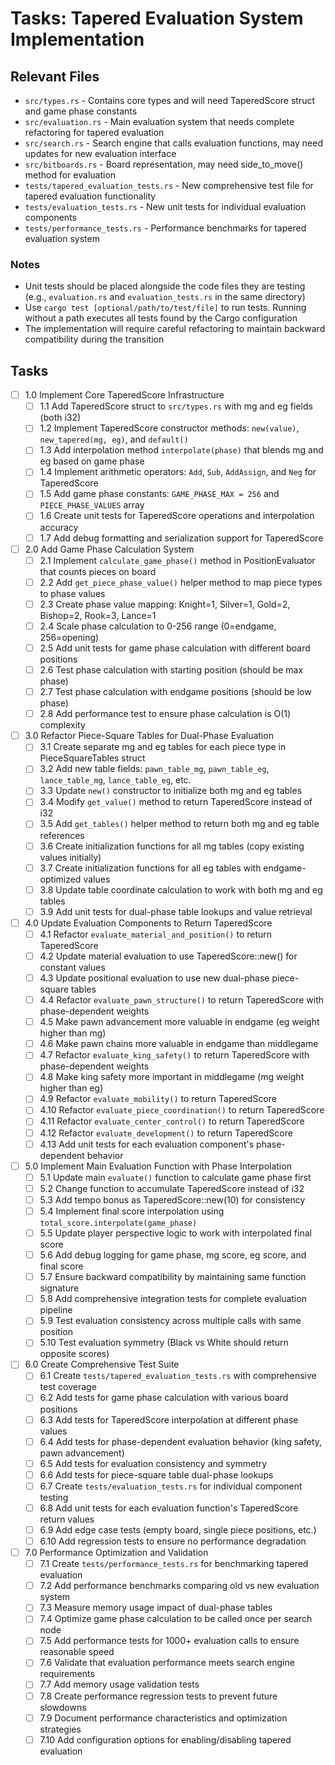 # Tasks: Tapered Evaluation System Implementation

## Relevant Files

- `src/types.rs` - Contains core types and will need TaperedScore struct and game phase constants
- `src/evaluation.rs` - Main evaluation system that needs complete refactoring for tapered evaluation
- `src/search.rs` - Search engine that calls evaluation functions, may need updates for new evaluation interface
- `src/bitboards.rs` - Board representation, may need side_to_move() method for evaluation
- `tests/tapered_evaluation_tests.rs` - New comprehensive test file for tapered evaluation functionality
- `tests/evaluation_tests.rs` - New unit tests for individual evaluation components
- `tests/performance_tests.rs` - Performance benchmarks for tapered evaluation system

### Notes

- Unit tests should be placed alongside the code files they are testing (e.g., `evaluation.rs` and `evaluation_tests.rs` in the same directory)
- Use `cargo test [optional/path/to/test/file]` to run tests. Running without a path executes all tests found by the Cargo configuration
- The implementation will require careful refactoring to maintain backward compatibility during the transition

## Tasks

- [ ] 1.0 Implement Core TaperedScore Infrastructure
  - [ ] 1.1 Add TaperedScore struct to `src/types.rs` with mg and eg fields (both i32)
  - [ ] 1.2 Implement TaperedScore constructor methods: `new(value)`, `new_tapered(mg, eg)`, and `default()`
  - [ ] 1.3 Add interpolation method `interpolate(phase)` that blends mg and eg based on game phase
  - [ ] 1.4 Implement arithmetic operators: `Add`, `Sub`, `AddAssign`, and `Neg` for TaperedScore
  - [ ] 1.5 Add game phase constants: `GAME_PHASE_MAX = 256` and `PIECE_PHASE_VALUES` array
  - [ ] 1.6 Create unit tests for TaperedScore operations and interpolation accuracy
  - [ ] 1.7 Add debug formatting and serialization support for TaperedScore

- [ ] 2.0 Add Game Phase Calculation System
  - [ ] 2.1 Implement `calculate_game_phase()` method in PositionEvaluator that counts pieces on board
  - [ ] 2.2 Add `get_piece_phase_value()` helper method to map piece types to phase values
  - [ ] 2.3 Create phase value mapping: Knight=1, Silver=1, Gold=2, Bishop=2, Rook=3, Lance=1
  - [ ] 2.4 Scale phase calculation to 0-256 range (0=endgame, 256=opening)
  - [ ] 2.5 Add unit tests for game phase calculation with different board positions
  - [ ] 2.6 Test phase calculation with starting position (should be max phase)
  - [ ] 2.7 Test phase calculation with endgame positions (should be low phase)
  - [ ] 2.8 Add performance test to ensure phase calculation is O(1) complexity

- [ ] 3.0 Refactor Piece-Square Tables for Dual-Phase Evaluation
  - [ ] 3.1 Create separate mg and eg tables for each piece type in PieceSquareTables struct
  - [ ] 3.2 Add new table fields: `pawn_table_mg`, `pawn_table_eg`, `lance_table_mg`, `lance_table_eg`, etc.
  - [ ] 3.3 Update `new()` constructor to initialize both mg and eg tables
  - [ ] 3.4 Modify `get_value()` method to return TaperedScore instead of i32
  - [ ] 3.5 Add `get_tables()` helper method to return both mg and eg table references
  - [ ] 3.6 Create initialization functions for all mg tables (copy existing values initially)
  - [ ] 3.7 Create initialization functions for all eg tables with endgame-optimized values
  - [ ] 3.8 Update table coordinate calculation to work with both mg and eg tables
  - [ ] 3.9 Add unit tests for dual-phase table lookups and value retrieval

- [ ] 4.0 Update Evaluation Components to Return TaperedScore
  - [ ] 4.1 Refactor `evaluate_material_and_position()` to return TaperedScore
  - [ ] 4.2 Update material evaluation to use TaperedScore::new() for constant values
  - [ ] 4.3 Update positional evaluation to use new dual-phase piece-square tables
  - [ ] 4.4 Refactor `evaluate_pawn_structure()` to return TaperedScore with phase-dependent weights
  - [ ] 4.5 Make pawn advancement more valuable in endgame (eg weight higher than mg)
  - [ ] 4.6 Make pawn chains more valuable in endgame than middlegame
  - [ ] 4.7 Refactor `evaluate_king_safety()` to return TaperedScore with phase-dependent weights
  - [ ] 4.8 Make king safety more important in middlegame (mg weight higher than eg)
  - [ ] 4.9 Refactor `evaluate_mobility()` to return TaperedScore
  - [ ] 4.10 Refactor `evaluate_piece_coordination()` to return TaperedScore
  - [ ] 4.11 Refactor `evaluate_center_control()` to return TaperedScore
  - [ ] 4.12 Refactor `evaluate_development()` to return TaperedScore
  - [ ] 4.13 Add unit tests for each evaluation component's phase-dependent behavior

- [ ] 5.0 Implement Main Evaluation Function with Phase Interpolation
  - [ ] 5.1 Update main `evaluate()` function to calculate game phase first
  - [ ] 5.2 Change function to accumulate TaperedScore instead of i32
  - [ ] 5.3 Add tempo bonus as TaperedScore::new(10) for consistency
  - [ ] 5.4 Implement final score interpolation using `total_score.interpolate(game_phase)`
  - [ ] 5.5 Update player perspective logic to work with interpolated final score
  - [ ] 5.6 Add debug logging for game phase, mg score, eg score, and final score
  - [ ] 5.7 Ensure backward compatibility by maintaining same function signature
  - [ ] 5.8 Add comprehensive integration tests for complete evaluation pipeline
  - [ ] 5.9 Test evaluation consistency across multiple calls with same position
  - [ ] 5.10 Test evaluation symmetry (Black vs White should return opposite scores)

- [ ] 6.0 Create Comprehensive Test Suite
  - [ ] 6.1 Create `tests/tapered_evaluation_tests.rs` with comprehensive test coverage
  - [ ] 6.2 Add tests for game phase calculation with various board positions
  - [ ] 6.3 Add tests for TaperedScore interpolation at different phase values
  - [ ] 6.4 Add tests for phase-dependent evaluation behavior (king safety, pawn advancement)
  - [ ] 6.5 Add tests for evaluation consistency and symmetry
  - [ ] 6.6 Add tests for piece-square table dual-phase lookups
  - [ ] 6.7 Create `tests/evaluation_tests.rs` for individual component testing
  - [ ] 6.8 Add unit tests for each evaluation function's TaperedScore return values
  - [ ] 6.9 Add edge case tests (empty board, single piece positions, etc.)
  - [ ] 6.10 Add regression tests to ensure no performance degradation

- [ ] 7.0 Performance Optimization and Validation
  - [ ] 7.1 Create `tests/performance_tests.rs` for benchmarking tapered evaluation
  - [ ] 7.2 Add performance benchmarks comparing old vs new evaluation system
  - [ ] 7.3 Measure memory usage impact of dual-phase tables
  - [ ] 7.4 Optimize game phase calculation to be called once per search node
  - [ ] 7.5 Add performance tests for 1000+ evaluation calls to ensure reasonable speed
  - [ ] 7.6 Validate that evaluation performance meets search engine requirements
  - [ ] 7.7 Add memory usage validation tests
  - [ ] 7.8 Create performance regression tests to prevent future slowdowns
  - [ ] 7.9 Document performance characteristics and optimization strategies
  - [ ] 7.10 Add configuration options for enabling/disabling tapered evaluation
